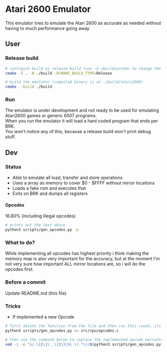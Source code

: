# Atari 2600 Emulator
This emulator tries to emulate the Atari 2600 as accurate as needed without having to much performance going away

## User
### Release build
```sh
# configure build as release build (use -G <buildsystem> to change the build system)
cmake -S . -B ./build -DCMAKE_BUILD_TYPE=Release

# build the emulator (compiled binary is at ./build/atari2600)
cmake --build ./build
```

### Run
The emulator is under development and not ready to be used for emulating Atari2600 games or generic 6507 programs. \
When you run the emulator it will load a hard coded program that ends per BRK. \
You won't notice any of this, because a release build won't print debug stuff.

## Dev
### Status
- Able to emulate all load, transfer and store operations
- Uses a array as memory to cover $0 - $FFFF without mirror locations
- Loads a fake rom and executes that
- Exits on BRK and dumps all registers

#### Opcodes
16.80% (including illegal opcodes)
```sh
# prints out the text above
python3 scripts/gen_opcodes.py -p
```

### What to do?
While implementing all opcodes has highest priority i think making the memory map is also very important for the accuracy, but at the moment I'm not very sure how important ALL mirror locations are, so i will do the opcodes first.

### Before a commit
Update README.md (this file)

### Tricks
- If implemented a new Opcode
```sh
# first delete the function from the file and then run this (yeah, its kinda shitty ik)
python3 scripts/gen_opcodes.py >> src/cpu/opcodes.c

# then use the command below to replace the implemented opcode percentage in the README
sed -i -e "s/.\{2\}\..\{2\}\%\ \(.*\)/$(python3 scripts/gen_opcodes.py -p)/" README.md
```


